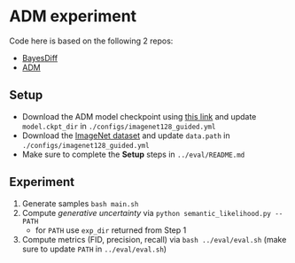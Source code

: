 # ADM experiment
Code here is based on the following 2 repos:
- [BayesDiff](https://github.com/karrykkk/BayesDiff)
- [ADM](https://github.com/openai/guided-diffusion)

## Setup
- Download the ADM model checkpoint using [this link](https://openaipublic.blob.core.windows.net/diffusion/jul-2021/128x128_diffusion.pt) and update `model.ckpt_dir` in `./configs/imagenet128_guided.yml`
- Download the [ImageNet dataset](https://www.image-net.org/) and update `data.path` in `./configs/imagenet128_guided.yml`
- Make sure to complete the **Setup** steps in `../eval/README.md` 

## Experiment
1. Generate samples `bash main.sh`
2. Compute *generative uncertainty* via `python semantic_likelihood.py --PATH`
    - for `PATH` use `exp_dir` returned from Step 1
2. Compute metrics (FID, precision, recall) via `bash ../eval/eval.sh` (make sure to update `PATH` in `../eval/eval.sh`)


